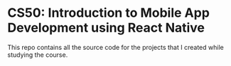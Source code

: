 # CS50: Introduction to Mobile App Development using React Native

This repo contains all the source code for the projects that I created while studying the course.
